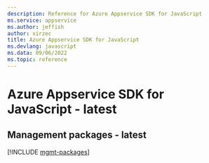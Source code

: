 ```yaml
---
description: Reference for Azure Appservice SDK for JavaScript
ms.service: appservice
ms.author: jeffish
author: xirzec
title: Azure Appservice SDK for JavaScript
ms.devlang: javascript
ms.data: 09/06/2022
ms.topic: reference
---
```

# Azure Appservice SDK for JavaScript - latest

## Management packages - latest
[!INCLUDE [mgmt-packages](appservice-mgmt-index.md)]